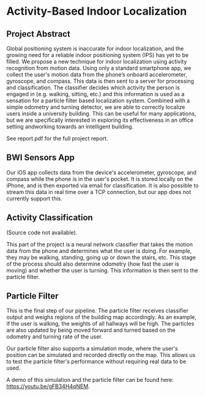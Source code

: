 # Activity-Based Indoor Localization

Project Abstract
------
Global positioning system is inaccurate for indoor localization, and the growing need for a reliable indoor positioning system (IPS) has yet to be filled. We propose a new technique for indoor localization using activity recognition from motion data. Using only a standard smartphone app, we collect the user's motion data from the phone’s onboard accelerometer, gyroscope, and compass. This data is then sent to a server for processing and classification. The classifier decides which activity the person is engaged in (e.g. walking, sitting, etc.) and this information is used as a sensation for a particle filter based localization system. Combined with a simple odometry and turning detector, we are able to correctly localize users inside a university building. This can be useful for many applications, but we are specifically interested in exploring its effectiveness in an office setting andworking towards an intelligent building.

See report.pdf for the full project report.


BWI Sensors App
------
Our iOS app collects data from the device's accelerometer, gyroscope, and compass while the phone is in the user's pocket. It is stored locally on the iPhone, and is then exported via email for classification. It is also possible to stream this data in real time over a TCP connection, but our app does not currently support this.


Activity Classification
------
(Source code not available).

This part of the project is a neural network classifier that takes the motion data from the phone and determines what the user is doing. For example, they may be walking, standing, going up or down the stairs, etc. This stage of the process should also determine odometry (how fast the user is moving) and whether the user is turning. This information is then sent to the particle filter.


Particle Filter
------
This is the final step of our pipeline. The particle filter receives classifier output and weighs regions of the building map accordingly. As an example, if the user is walking, the weights of all hallways will be high. The particles are also updated by being moved forward and turned based on the odometry and turning rate of the user.

Our particle filter also supports a simulation mode, where the user's position can be simulated and recorded directly on the map. This allows us to test the particle filter's performance without requiring real data to be used.

A demo of this simulation and the particle filter can be found here: https://youtu.be/gFB34H4qNEM.
